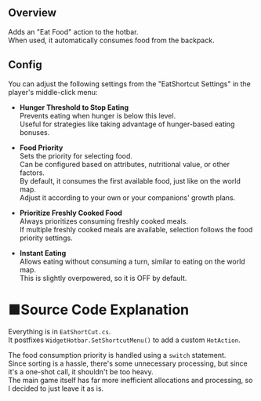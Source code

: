## Overview
Adds an "Eat Food" action to the hotbar.  
When used, it automatically consumes food from the backpack.  

## Config  
You can adjust the following settings from the "EatShortcut Settings" in the player's middle-click menu:  

* **Hunger Threshold to Stop Eating**  
  Prevents eating when hunger is below this level.  
  Useful for strategies like taking advantage of hunger-based eating bonuses.  

* **Food Priority**  
  Sets the priority for selecting food.  
  Can be configured based on attributes, nutritional value, or other factors.  
  By default, it consumes the first available food, just like on the world map.  
  Adjust it according to your own or your companions' growth plans.  

* **Prioritize Freshly Cooked Food**  
  Always prioritizes consuming freshly cooked meals.  
  If multiple freshly cooked meals are available, selection follows the food priority settings.  

* **Instant Eating**  
  Allows eating without consuming a turn, similar to eating on the world map.  
  This is slightly overpowered, so it is OFF by default.  

# ■Source Code Explanation
Everything is in `EatShortCut.cs`.  
It postfixes `WidgetHotbar.SetShortcutMenu()` to add a custom `HotAction`.  

The food consumption priority is handled using a `switch` statement.  
Since sorting is a hassle, there's some unnecessary processing, but since it's a one-shot call, it shouldn't be too heavy.  
The main game itself has far more inefficient allocations and processing, so I decided to just leave it as is.  
